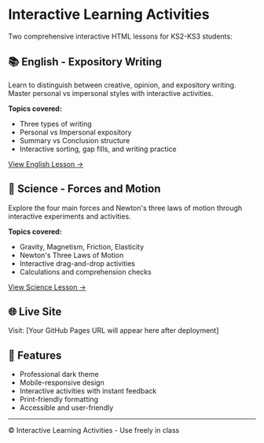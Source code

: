 # Interactive Learning Activities

Two comprehensive interactive HTML lessons for KS2-KS3 students:

## 📚 English - Expository Writing
Learn to distinguish between creative, opinion, and expository writing. Master personal vs impersonal styles with interactive activities.

**Topics covered:**
- Three types of writing
- Personal vs Impersonal expository
- Summary vs Conclusion structure
- Interactive sorting, gap fills, and writing practice

[View English Lesson →](English/expository-writing.html)

## 🔬 Science - Forces and Motion
Explore the four main forces and Newton's three laws of motion through interactive experiments and activities.

**Topics covered:**
- Gravity, Magnetism, Friction, Elasticity
- Newton's Three Laws of Motion
- Interactive drag-and-drop activities
- Calculations and comprehension checks

[View Science Lesson →](UOI/forces-motion.html)

## 🌐 Live Site
Visit: [Your GitHub Pages URL will appear here after deployment]

## 📝 Features
- Professional dark theme
- Mobile-responsive design
- Interactive activities with instant feedback
- Print-friendly formatting
- Accessible and user-friendly

---
© Interactive Learning Activities - Use freely in class

